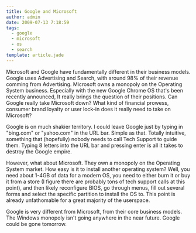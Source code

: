 ```yaml
---
title: Google and Microsoft
author: admin
date: 2009-07-13 7:18:59
tags: 
  - google
  - microsoft
  - os
  - search
template: article.jade
---
```


Microsoft and Google have fundamentally different in their business models. Google uses Advertising and Search, with around 98% of their revenue comming from Advertising. Microsoft owns a monopoly on the Operating System business. Especially with the new Google Chrome OS that's been recently announced, It really brings the question of their positions. Can Google really take Microsoft down? What kind of financial prowess, consumer brand loyalty or user lock-in does it really need to take on Microsoft?

Google is on much shakier territory. I could leave Google just by typing in "bing.com" or "yahoo.com" in the URL bar. Simple as that. Totally intuitive, something that (hopefully) nobody needs to call Tech Support to guide them. Typing 8 letters into the URL bar and pressing enter is all it takes to destroy the Google empire.

However, what about Microsoft. They own a monopoly on the Operating System market. How easy is it to install another operating system? Well, you need about 1-4GB of data for a modern OS, you need to either burn it or buy it from a store (I figure there are probably tons of tech support calls at this point), and then likely reconfigure BIOS, go through menus, fill out several forms and select the specific partition to install the OS to. This point is already unfathomable for a great majority of the userspace.

Google is very different from Microsoft, from their core business models. The Windows monopoly isn't going anywhere in the near future. Google could be gone tomorrow.
